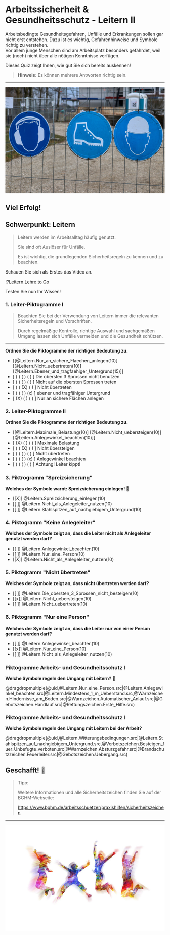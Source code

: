 <!--

author:    Hilke Domsch; Volker Göhler
email:     hilke.domsch@gkz-ev.de
version:   0.0.6
language:  de
narrator:  Deutsch Female

edit:      true
date:      2025-07-21

icon:      https://raw.githubusercontent.com/Ifi-DiAgnostiK-Project/LiaScript-Courses/refs/heads/main/img/Logo_234px.png
logo:      https://upload.wikimedia.org/wikipedia/commons/thumb/8/81/Telesteps_telescopic_ladder_-_closed.jpg/2880px-Telesteps_telescopic_ladder_-_closed.jpg

comment:   Arbeitssicherheit & Gesundheitsschutz - Leitern II

attribute:
  - Sicherheitszeichen von [Berufsgenossenschaft Holz und Metall](https://www.bghm.de/arbeitsschuetzer/praxishilfen/sicherheitszeichen)
  - title image Von Mark Hunter - https://www.flickr.com/photos/toolstop/4986746659/, CC BY 2.0, https://commons.wikimedia.org/w/index.php?curid=81370072

link:      style.css
import:    https://raw.githubusercontent.com/Ifi-DiAgnostiK-Project/LiaScript_DragAndDrop_Template/refs/heads/main/README.md
           https://raw.githubusercontent.com/Ifi-DiAgnostiK-Project/Piktogramme/refs/heads/main/makros.md
           https://raw.githubusercontent.com/Ifi-DiAgnostiK-Project/LiaScript_ImageQuiz/refs/heads/main/README.md

tags:   Arbeitssicherheit, Leitern, Arbeits-_und_Gesundheitsschutz

-->

# Arbeitssicherheit & Gesundheitsschutz - Leitern II

Arbeitsbedingte Gesundheitsgefahren, Unfälle und Erkrankungen sollen gar nicht erst entstehen.
Dazu ist es wichtig, Gefahrenhinweise und Symbole richtig zu verstehen.\
Vor allem junge Menschen sind am Arbeitsplatz besonders gefährdet, weil sie (noch) nicht über alle nötigen Kenntnisse verfügen.

Dieses Quiz zeigt Ihnen, wie gut Sie sich bereits auskennen!

> __Hinweis:__ Es können mehrere Antworten richtig sein.

-------------------

![Arbeitsschutz](https://raw.githubusercontent.com/Ifi-DiAgnostiK-Project/LiaScript-Courses/refs/heads/main/courses/img/schilder_an_zaun.jpg "_Quelle: Pixabay, planet-fox_")<!-- style="max-width: 700px; width: 100%" -->

<!-- class="highlight"-->
Viel Erfolg!
------------


## Schwerpunkt: Leitern

> Leitern werden im Arbeitsalltag häufig genutzt.
>
> Sie sind oft Auslöser für Unfälle.
>
> Es ist wichtig, die grundlegenden Sicherheitsregeln zu kennen und zu beachten.

<!-- class="highlight" -->
Schauen Sie sich als Erstes das Video an.


!?[Leitern Lehre to Go](https://www.youtube.com/watch?v=zyfX3ZtkrMI "_Quelle: Lehre fördern_")

<!-- class="highlight" -->
Testen Sie nun Ihr Wissen!



### 1. Leiter-Piktogramme I

> Beachten Sie bei der Verwendung von Leitern immer die relevanten Sicherheitsregeln und Vorschriften.
>
> Durch regelmäßige Kontrolle, richtige Auswahl und sachgemäßen Umgang lassen sich Unfälle vermeiden und die Gesundheit schützen.

-------------------

__Ordnen Sie die Piktogramme der richtigen Bedeutung zu.__

<!-- data-randomize -->
- [[@Leitern.Nur_an_sichere_Flaechen_anlegen(10)] [@Leitern.Nicht_uebertreten(10)] [@Leitern.Ebener_und_tragfaehiger_Untergrund(15)]]
- [ ( ) ( ) ( ) ]  Die obersten 3 Sprossen nicht benutzen
- [ ( ) ( ) ( ) ]  Nicht auf die obersten Sprossen treten
- [ ( ) (X) ( ) ]  Nicht übertreten
- [ ( ) ( ) (x) ]  ebener und tragfähiger Untergrund
- [ (X) ( ) ( ) ]  Nur an sichere Flächen anlegen



### 2. Leiter-Piktogramme II

<!-- class="highlight"-->
__Ordnen Sie die Piktogramme der richtigen Bedeutung zu.__

<!-- data-randomize -->
- [[@Leitern.Maximale_Belastung(10)] [@Leitern.Nicht_uebersteigen(10)] [@Leitern.Anlegewinkel_beachten(10)]]
- [ (X) ( ) ( ) ]  Maximale Belastung
- [ ( ) (X) ( ) ]  Nicht übersteigen
- [ ( ) ( ) ( ) ]  Nicht übertreten
- [ ( ) ( ) (x) ]  Anlegewinkel beachten
- [ ( ) ( ) ( ) ]  Achtung! Leiter kippt!


### 3. Piktrogramm "Spreizsicherung"

<!-- class="highlight" -->
__Welches der Symbole warnt: Spreizsicherung einlegen! 🤔__

<!-- data-randomize -->
- [[X]] @Leitern.Spreizsicherung_einlegen(10)
- [[ ]] @Leitern.Nicht_als_Anlegeleiter_nutzen(10)
- [[ ]] @Leitern.Stahlspitzen_auf_nachgiebigem_Untergrund(10)


### 4. Piktogramm "Keine Anlegeleiter"

<!-- class="highlight" -->
__Welches der Symbole zeigt an, dass die Leiter nicht als Anlegeleiter genutzt werden darf?__

<!-- data-randomize -->
- [[ ]] @Leitern.Anlegewinkel_beachten(10)
- [[ ]] @Leitern.Nur_eine_Person(10)
- [[X]] @Leitern.Nicht_als_Anlegeleiter_nutzen(10)



### 5. Piktogramm "Nicht übertreten"

<!-- class="highlight" -->
__Welches der Symbole zeigt an, dass nicht übertreten werden darf?__

<!-- data-randomize -->
- [[ ]] @Leitern.Die_obersten_3_Sprossen_nicht_besteigen(10)
- [[x]] @Leitern.Nicht_uebersteigen(10)
- [[ ]] @Leitern.Nicht_uebertreten(10)



### 6. Piktogramm "Nur eine Person"

<!-- class="highlight" -->
__Welches der Symbole zeigt an, dass die Leiter nur von einer Person genutzt werden darf?__

<!-- data-randomize -->
- [[ ]] @Leitern.Anlegewinkel_beachten(10)
- [[x]] @Leitern.Nur_eine_Person(10)
- [[ ]] @Leitern.Nicht_als_Anlegeleiter_nutzen(10)



### Piktogramme Arbeits- und Gesundheitsschutz I

<!-- class="highlight" -->
__Welche Symbole regeln den Umgang mit Leitern? 🤔__


<!-- data-randomize -->
@dragdropmultiple(@uid,@Leitern.Nur_eine_Person.src|@Leitern.Anlegewinkel_beachten.src|@Leitern.Mindestens_1_m_Ueberstand.src,@Warnzeichen.Hindernisse_am_Boden.src|@Warnzeichen.Automatischer_Anlauf.src|@Gebotszeichen.Handlauf.src|@Rettungszeichen.Erste_Hilfe.src)



### Piktogramme Arbeits- und Gesundheitsschutz I

<!-- class="highlight" -->
__Welche Symbole regeln den Umgang mit Leitern bei der Arbeit?__

@dragdropmultiple(@uid,@Leitern.Witterungsbedingungen.src|@Leitern.Stahlspitzen_auf_nachgiebigem_Untergrund.src,@Verbotszeichen.Besteigen_fuer_Unbefugte_verboten.src|@Warnzeichen.Absturzgefahr.src|@Brandschutzzeichen.Feuerleiter.src|@Gebotszeichen.Uebergang.src) 



## Geschafft! 🙌

<!-- class="highlight" style="font-size: large"-->
> Tipp:
>
> Weitere Informationen und alle Sicherheitszeichen finden Sie auf der BGHM-Webseite:
>
> https://www.bghm.de/arbeitsschuetzer/praxishilfen/sicherheitszeichen 

--------------------

![Jubel](https://raw.githubusercontent.com/Ifi-DiAgnostiK-Project/LiaScript-Courses/refs/heads/main/courses/img/colorfull_jumping.jpg "_Quelle: Pixabay, geralt_")
